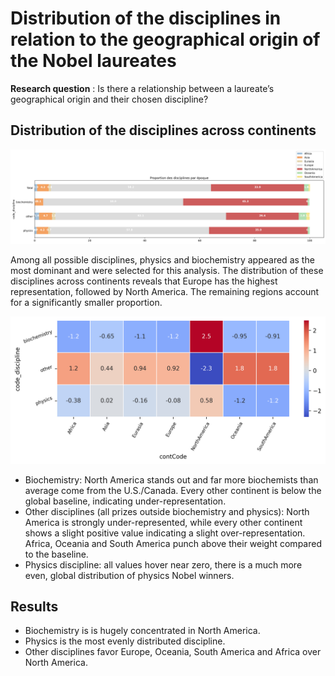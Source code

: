 # Distribution of the disciplines in relation to the geographical origin of the Nobel laureates 
**Research question** : Is there a relationship between a laureate’s geographical origin and their chosen discipline?

## Distribution of the disciplines across continents
![Distribution of continets](../../notebooks_jupyter/wikidata_exploration/images/image_discipline/discipline_period_destribution.png "Distribution of the continets")

Among all possible disciplines, physics and biochemistry appeared as the most dominant and were selected for this analysis. The distribution of these disciplines across continents reveals that Europe has the highest representation, followed by North America. The remaining regions account for a significantly smaller proportion.

![Distribution of continets](../../notebooks_jupyter/wikidata_exploration/images/image_discipline/bivariate_discipline_period_destribution.png "Distribution of the continets")

* Biochemistry: North America stands out and  far more biochemists than average come from the U.S./Canada. Every other continent is below the global baseline, indicating under-representation.
* Other disciplines (all prizes outside biochemistry and physics): North America is strongly under-represented, while every other continent shows a slight positive value indicating a slight over-representation. Africa, Oceania and South America punch above their weight compared to the baseline.
* Physics discipline: all values hover near zero, there is a  much more even, global distribution of physics Nobel winners.

## Results
* Biochemistry is is hugely concentrated in North America.
* Physics is the most evenly distributed discipline.
* Other disciplines favor Europe, Oceania, South America and Africa over North America. 


